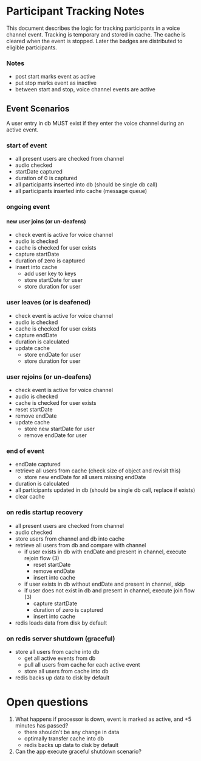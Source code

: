 # Participant Tracking Notes

This document describes the logic for tracking participants in a voice channel event. Tracking is temporary and 
stored in cache. The cache is cleared when the event is stopped. Later the badges are distributed to eligible 
participants.

### Notes
- post start marks event as active
- put stop marks event as inactive
- between start and stop, voice channel events are active

## Event Scenarios
A user entry in db MUST exist if they enter the voice channel during an active event.

### start of event
- all present users are checked from channel
- audio checked
- startDate captured
- duration of 0 is captured
- all participants inserted into db (should be single db call)
- all participants inserted into cache (message queue)

### ongoing event

#### new user joins (or un-deafens)
- check event is active for voice channel
- audio is checked
- cache is checked for user exists
- capture startDate
- duration of zero is captured
- insert into cache
  - add user key to keys
  - store startDate for user
  - store duration for user

### user leaves (or is deafened)
- check event is active for voice channel
- audio is checked
- cache is checked for user exists
- capture endDate
- duration is calculated
- update cache
  - store endDate for user
  - store duration for user

### user rejoins (or un-deafens)
- check event is active for voice channel
- audio is checked
- cache is checked for user exists
- reset startDate
- remove endDate
- update cache
  - store new startDate for user
  - remove endDate for user

### end of event
- endDate captured
- retrieve all users from cache (check size of object and revisit this)
    - store new endDate for all users missing endDate
- duration is calculated
- all participants updated in db (should be single db call, replace if exists)
- clear cache

### on redis startup recovery
- all present users are checked from channel
- audio checked
- store users from channel and db into cache
- retrieve all users from db and compare with channel
  - if user exists in db with endDate and present in channel, execute rejoin flow (3)
    - reset startDate
    - remove endDate
    - insert into cache
  - if user exists in db without endDate and present in channel, skip
  - if user does not exist in db and present in channel, execute join flow (3)
    - capture startDate
    - duration of zero is captured
    - insert into cache
- redis loads data from disk by default

### on redis server shutdown (graceful)
- store all users from cache into db
  - get all active events from db
  - pull all users from cache for each active event
  - store all users from cache into db
- redis backs up data to disk by default

# Open questions
1. What happens if processor is down, event is marked as active, and +5 minutes has passed?
    - there shouldn't be any change in data
    - optimally transfer cache into db
    - redis backs up data to disk by default
2. Can the app execute graceful shutdown scenario?
